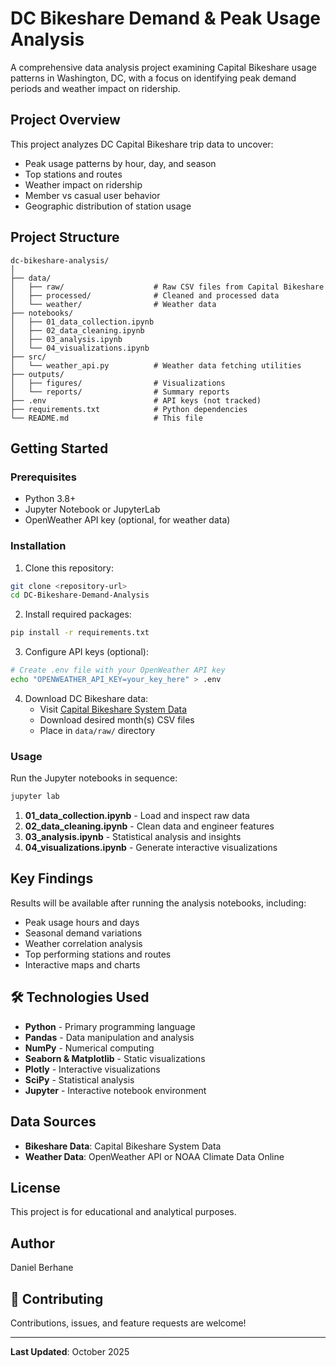 # DC Bikeshare Demand & Peak Usage Analysis

A comprehensive data analysis project examining Capital Bikeshare usage patterns in Washington, DC, with a focus on identifying peak demand periods and weather impact on ridership.

##  Project Overview

This project analyzes DC Capital Bikeshare trip data to uncover:
- Peak usage patterns by hour, day, and season
- Top stations and routes
- Weather impact on ridership
- Member vs casual user behavior
- Geographic distribution of station usage

##  Project Structure

```
dc-bikeshare-analysis/
│
├── data/
│   ├── raw/                    # Raw CSV files from Capital Bikeshare
│   ├── processed/              # Cleaned and processed data
│   └── weather/                # Weather data
├── notebooks/
│   ├── 01_data_collection.ipynb
│   ├── 02_data_cleaning.ipynb
│   ├── 03_analysis.ipynb
│   └── 04_visualizations.ipynb
├── src/
│   └── weather_api.py          # Weather data fetching utilities
├── outputs/
│   ├── figures/                # Visualizations
│   └── reports/                # Summary reports
├── .env                        # API keys (not tracked)
├── requirements.txt            # Python dependencies
└── README.md                   # This file
```

##  Getting Started

### Prerequisites

- Python 3.8+
- Jupyter Notebook or JupyterLab
- OpenWeather API key (optional, for weather data)

### Installation

1. Clone this repository:
```bash
git clone <repository-url>
cd DC-Bikeshare-Demand-Analysis
```

2. Install required packages:
```bash
pip install -r requirements.txt
```

3. Configure API keys (optional):
```bash
# Create .env file with your OpenWeather API key
echo "OPENWEATHER_API_KEY=your_key_here" > .env
```

4. Download DC Bikeshare data:
   - Visit [Capital Bikeshare System Data](https://capitalbikeshare.com/system-data)
   - Download desired month(s) CSV files
   - Place in `data/raw/` directory

### Usage

Run the Jupyter notebooks in sequence:

```bash
jupyter lab
```

1. **01_data_collection.ipynb** - Load and inspect raw data
2. **02_data_cleaning.ipynb** - Clean data and engineer features
3. **03_analysis.ipynb** - Statistical analysis and insights
4. **04_visualizations.ipynb** - Generate interactive visualizations

##  Key Findings

Results will be available after running the analysis notebooks, including:
- Peak usage hours and days
- Seasonal demand variations
- Weather correlation analysis
- Top performing stations and routes
- Interactive maps and charts

## 🛠️ Technologies Used

- **Python** - Primary programming language
- **Pandas** - Data manipulation and analysis
- **NumPy** - Numerical computing
- **Seaborn & Matplotlib** - Static visualizations
- **Plotly** - Interactive visualizations
- **SciPy** - Statistical analysis
- **Jupyter** - Interactive notebook environment

##  Data Sources

- **Bikeshare Data**: Capital Bikeshare System Data
- **Weather Data**: OpenWeather API or NOAA Climate Data Online

##  License

This project is for educational and analytical purposes.

##  Author

Daniel Berhane

## 🤝 Contributing

Contributions, issues, and feature requests are welcome!

---

**Last Updated**: October 2025

